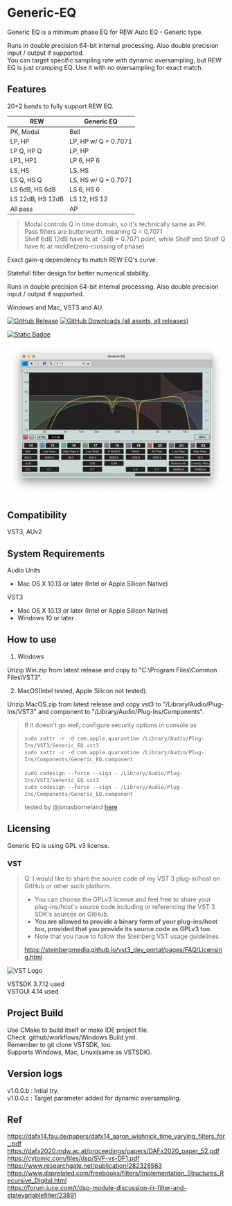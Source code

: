 # Generic-EQ

Generic EQ is a minimum phase EQ for REW Auto EQ - Generic type.  

Runs in double precision 64-bit internal processing. Also double precision input / output if supported.  
You can target specific sampling rate with dynamic oversampling, but REW EQ is just cramping EQ. Use it with no oversampling for exact match.  

## Features  

20+2 bands to fully support REW EQ.  

| REW              | Generic EQ           |
|------------------|----------------------|
| PK, Modal        | Bell                 |
| LP, HP           | LP, HP w/ Q = 0.7071 |
| LP Q, HP Q       | LP, HP               |
| LP1, HP1         | LP 6, HP 6           |
| LS, HS           | LS, HS               |
| LS Q, HS Q       | LS, HS w/ Q = 0.7071 |
| LS 6dB, HS 6dB   | LS 6, HS 6           |
| LS 12dB, HS 12dB | LS 12, HS 12         |
| All pass         | AP                   |

> Modal controls Q in time domain, so it's technically same as PK.  
> Pass filters are butterworth, meaning Q = 0.7071   
> Shelf 6dB 12dB have fc at -3dB = 0.7071 point, while Shelf and Shelf Q have fc at middle(zero-crossing of phase)  

Exact gain-q dependency to match REW EQ's curve.  

Statefull filter design for better numerical stability.  

Runs in double precision 64-bit internal processing. Also double precision input / output if supported.  

Windows and Mac, VST3 and AU.  

[![GitHub Release](https://img.shields.io/github/v/release/kiriki-liszt/Generic_EQ?style=flat-square&label=Get%20latest%20Release)](https://github.com/Kiriki-liszt/Generic_EQ/releases/latest)
[![GitHub Downloads (all assets, all releases)](https://img.shields.io/github/downloads/kiriki-liszt/Generic_EQ/total?style=flat-square&label=total%20downloads&color=blue)](https://tooomm.github.io/github-release-stats/?username=Kiriki-liszt&repository=Generic_EQ)  

[![Static Badge](https://img.shields.io/badge/coffee%20maybe%3F%20%3D%5D%20-gray?style=for-the-badge&logo=buy-me-a-coffee)](https://buymeacoffee.com/kirikiaris)  

<img src="https://github.com/Kiriki-liszt/Generic_EQ/blob/main/screenshot.png?raw=true"  width="600"/>  

## Compatibility  

VST3, AUv2  

## System Requirements

Audio Units  

* Mac OS X 10.13 or later (Intel or Apple Silicon Native)

VST3  

* Mac OS X 10.13 or later (Intel or Apple Silicon Native)
* Windows 10 or later

## How to use  

1. Windows

Unzip Win.zip from latest release and copy to "C:\Program Files\Common Files\VST3".  

2. MacOS(Intel tested, Apple Silicon not tested).  

Unzip MacOS.zip from latest release and copy vst3 to "/Library/Audio/Plug-Ins/VST3" and component to "/Library/Audio/Plug-Ins/Components".  

> If it doesn't go well, configure security options in console as  
>
> ``` console  
> sudo xattr -r -d com.apple.quarantine /Library/Audio/Plug-Ins/VST3/Generic_EQ.vst3  
> sudo xattr -r -d com.apple.quarantine /Library/Audio/Plug-Ins/Components/Generic_EQ.component
>
> sudo codesign --force --sign - /Library/Audio/Plug-Ins/VST3/Generic_EQ.vst3  
> sudo codesign --force --sign - /Library/Audio/Plug-Ins/Components/Generic_EQ.component
> ```  
>
> tested by @jonasborneland [here](https://github.com/Kiriki-liszt/JS_Inflator_to_VST2_VST3/issues/12#issuecomment-1616671177)

## Licensing  

Generic EQ is using GPL v3 license.  

### VST  

> Q: I would like to share the source code of my VST 3 plug-in/host on GitHub or other such platform.  
>
> - You can choose the GPLv3 license and feel free to share your plug-ins/host's source code including or referencing the VST 3 SDK's sources on GitHub.  
> - **You are allowed to provide a binary form of your plug-ins/host too, provided that you provide its source code as GPLv3 too.**  
> - Note that you have to follow the Steinberg VST usage guidelines.  
>  
> <https://steinbergmedia.github.io/vst3_dev_portal/pages/FAQ/Licensing.html>  

![VST Logo](https://github.com/Kiriki-liszt/Sky_Blue_EQ4/assets/107096260/142e3c12-cd5f-415d-9b72-8b4f04419633)

VSTSDK 3.7.12 used  
VSTGUI 4.14 used  

## Project Build  

Use CMake to build itself or make IDE project file.  
Check .github/workflows/Windows Build.yml.  
Remember to git clone VSTSDK, too.  
Supports Windows, Mac, Linux(same as VSTSDK).  

## Version logs

v1.0.0.b : Intial try.  
v1.0.0.c : Target parameter added for dynamic oversampling.  

## Ref  

<https://dafx14.fau.de/papers/dafx14_aaron_wishnick_time_varying_filters_for_.pdf>  
<https://dafx2020.mdw.ac.at/proceedings/papers/DAFx2020_paper_52.pdf>  
<https://cytomic.com/files/dsp/SVF-vs-DF1.pdf>  
<https://www.researchgate.net/publication/282326563>  
<https://www.dsprelated.com/freebooks/filters/Implementation_Structures_Recursive_Digital.html>  
<https://forum.juce.com/t/dsp-module-discussion-iir-filter-and-statevariablefilter/23891>  
